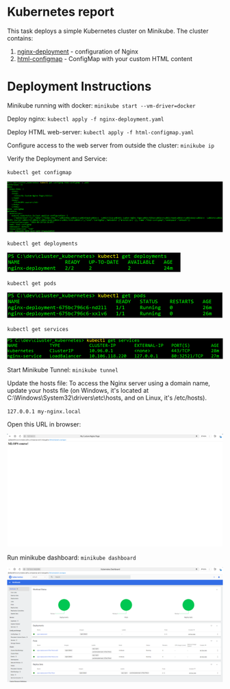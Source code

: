 # Kubernetes report 

This task deploys a simple Kubernetes cluster on Minikube.
The cluster contains:

1) [nginx-deployment](kubernetes/nginx-deployment.yaml) - configuration of Nginx
2) [html-configmap](kubernetes/html-configmap.yaml) -  ConfigMap with your custom HTML content

# Deployment Instructions

Minikube running with docker: `minikube start --vm-driver=docker`

Deploy nginx: `kubectl apply -f nginx-deployment.yaml`

Deploy HTML web-server: `kubectl apply -f html-configmap.yaml`

Configure access to the web server from outside the cluster: `minikube ip`



Verify the Deployment and Service:

`kubectl get configmap`

![](../docs/kubernetes_images/kubectl_get_configmap.PNG)

`kubectl get deployments`

![](../docs/kubernetes_images/kubectl_get_deployments.PNG)

`kubectl get pods`

![](../docs/kubernetes_images/kubectl_get_pods.PNG)

`kubectl get services`

![](../docs/kubernetes_images/kubectl_get_services.PNG)


Start Minikube Tunnel: `minikube tunnel`

Update the hosts file: To access the Nginx server using a domain name, update your hosts file (on Windows, it's located at C:\Windows\System32\drivers\etc\hosts, and on Linux, it's /etc/hosts).

`127.0.0.1 my-nginx.local`


Open this URL in browser:

![](../docs/kubernetes_images/kubernetes_html.png)


Run minikube dashboard: `minikube dashboard`

![](../docs/kubernetes_images/minikube_dashboard.PNG)


